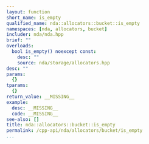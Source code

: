 ```yaml
---
layout: function
short_name: is_empty
qualified_name: nda::allocators::bucket::is_empty
namespaces: [nda, allocators, bucket]
includer: nda/nda.hpp
brief: ""
overloads:
  bool is_empty() noexcept const:
    desc: ""
    source: nda/storage/allocators.hpp
desc: ""
params:
  {}
tparams:
  {}
return_value: __MISSING__
example:
  desc: __MISSING__
  code: __MISSING__
see-also: []
title: nda::allocators::bucket::is_empty
permalink: /cpp-api/nda/allocators/bucket/is_empty
...
```


